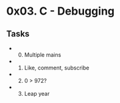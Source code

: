 # 0x03. C - Debugging
## Tasks
* 0. Multiple mains
* 1. Like, comment, subscribe
* 2. 0 > 972?
* 3. Leap year

